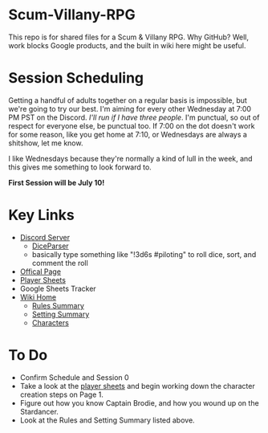 # Scum-Villany-RPG

This repo is for shared files for a Scum & Villany RPG. Why GitHub?  Well, work blocks Google products, and the built in wiki here might be useful.

# Session Scheduling
Getting a handful of adults together on a regular basis is impossible, but we're going to try our best.  I'm aiming for every other Wednesday at 7:00 PM PST on the Discord.  *I'll run if I have three people*.  I'm punctual, so out of respect for everyone else, be punctual too.  If 7:00 on the dot doesn't work for some reason, like you get home at 7:10, or Wednesdays are always a shitshow, let me know.

I like Wednesdays because they're normally a kind of lull in the week, and this gives me something to look forward to.

**First Session will be July 10!**

# Key Links
* [Discord Server](https://discord.gg/xhXEAkw)
    * [DiceParser](https://github.com/Rolisteam/DiceParser/blob/master/HelpMe.md#comment-)
    * basically type something like "!3d6s #piloting" to roll dice, sort, and comment the roll
* [Offical Page](https://www.evilhat.com/home/scum-and-villainy/)
* [Player Sheets](https://github.com/mburnamfink/Scum-Villany-RPG/blob/master/SaV-Release-Player_Sheets.pdf)
* Google Sheets Tracker
* [Wiki Home](https://github.com/mburnamfink/Scum-Villany-RPG/wiki)
    * [Rules Summary](https://github.com/mburnamfink/Scum-Villany-RPG/wiki/Rules)
    * [Setting Summary](https://github.com/mburnamfink/Scum-Villany-RPG/wiki/Procyon-Sector)
    * [Characters](https://github.com/mburnamfink/Scum-Villany-RPG/wiki/Characters)

# To Do
* Confirm Schedule and Session 0
* Take a look at the [player sheets](https://github.com/mburnamfink/Scum-Villany-RPG/blob/master/SaV-Release-Player_Sheets.pdf) and begin working down the character creation steps on Page 1.
* Figure out how you know Captain Brodie, and how you wound up on the Stardancer.
* Look at the Rules and Setting Summary listed above.
 
